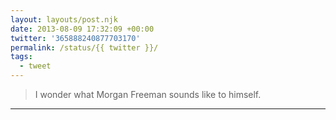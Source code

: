 ```yaml
---
layout: layouts/post.njk
date: 2013-08-09 17:32:09 +00:00
twitter: '365888240877703170'
permalink: /status/{{ twitter }}/
tags: 
  - tweet
---
```


> I wonder what Morgan Freeman sounds like to himself.

---
